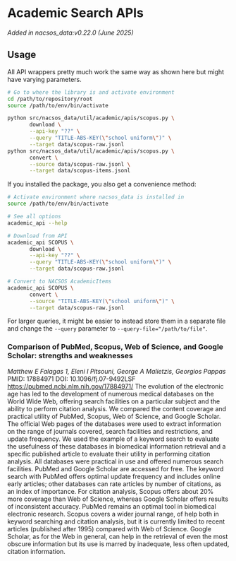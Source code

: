 # Academic Search APIs

*Added in nacsos_data:v0.22.0 (June 2025)*

## Usage

All API wrappers pretty much work the same way as shown here but might have varying parameters.

```bash
# Go to where the library is and activate environment
cd /path/to/repository/root
source /path/to/env/bin/activate

python src/nacsos_data/util/academic/apis/scopus.py \
       download \
       --api-key "??" \
       --query "TITLE-ABS-KEY(\"school uniform\")" \
       --target data/scopus-raw.jsonl
python src/nacsos_data/util/academic/apis/scopus.py \
       convert \
       --source data/scopus-raw.jsonl \
       --target data/scopus-items.jsonl
```

If you installed the package, you also get a convenience method:

```bash
# Activate environment where nacsos_data is installed in
source /path/to/env/bin/activate

# See all options
academic_api --help

# Download from API
academic_api SCOPUS \
       download \
       --api-key "??" \
       --query "TITLE-ABS-KEY(\"school uniform\")" \
       --target data/scopus-raw.jsonl

# Convert to NACSOS AcademicItems
academic_api SCOPUS \
       convert \
       --source "TITLE-ABS-KEY(\"school uniform\")" \
       --target data/scopus-raw.jsonl
```

For larger queries, it might be easier to instead store them in a separate file and change the `--query` parameter to `--query-file="/path/to/file"`.

### Comparison of PubMed, Scopus, Web of Science, and Google Scholar: strengths and weaknesses

*Matthew E Falagas 1, Eleni I Pitsouni, George A Malietzis, Georgios Pappas*
PMID: 17884971 DOI: 10.1096/fj.07-9492LSF
https://pubmed.ncbi.nlm.nih.gov/17884971/
The evolution of the electronic age has led to the development of numerous medical databases on the World Wide Web, offering search
facilities on a particular subject and the ability to perform citation analysis. We compared the content coverage and practical utility of
PubMed, Scopus, Web of Science, and Google Scholar. The official Web pages of the databases were used to extract information on the range of
journals covered, search facilities and restrictions, and update frequency. We used the example of a keyword search to evaluate the
usefulness of these databases in biomedical information retrieval and a specific published article to evaluate their utility in performing
citation analysis. All databases were practical in use and offered numerous search facilities. PubMed and Google Scholar are accessed for
free. The keyword search with PubMed offers optimal update frequency and includes online early articles; other databases can rate articles
by number of citations, as an index of importance. For citation analysis, Scopus offers about 20% more coverage than Web of Science, whereas
Google Scholar offers results of inconsistent accuracy. PubMed remains an optimal tool in biomedical electronic research. Scopus covers a
wider journal range, of help both in keyword searching and citation analysis, but it is currently limited to recent articles (published
after 1995) compared with Web of Science. Google Scholar, as for the Web in general, can help in the retrieval of even the most obscure
information but its use is marred by inadequate, less often updated, citation information.
